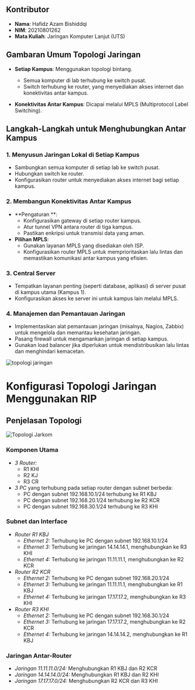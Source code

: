 ## Kontributor
- **Nama**: Hafidz Azam Bishiddqi
- **NIM**: 20210801262
- **Mata Kuliah**: Jaringan Komputer Lanjut (UTS)

## Gambaran Umum Topologi Jaringan

- **Setiap Kampus**: Menggunakan topologi bintang.
  - Semua komputer di lab terhubung ke switch pusat.
  - Switch terhubung ke router, yang menyediakan akses internet dan konektivitas antar kampus.

- **Konektivitas Antar Kampus**: Dicapai melalui MPLS (Multiprotocol Label Switching).

## Langkah-Langkah untuk Menghubungkan Antar Kampus

### 1. **Menyusun Jaringan Lokal di Setiap Kampus**
   - Sambungkan semua komputer di setiap lab ke switch pusat.
   - Hubungkan switch ke router.
   - Konfigurasikan router untuk menyediakan akses internet bagi setiap kampus.

### 2. **Membangun Konektivitas Antar Kampus**
   - **Pengaturan **:
     - Konfigurasikan gateway di setiap router kampus.
     - Atur tunnel VPN antara router di tiga kampus.
     - Pastikan enkripsi untuk transmisi data yang aman.
   - **Pilihan MPLS**:
     - Gunakan layanan MPLS yang disediakan oleh ISP.
     - Konfigurasikan router MPLS untuk memprioritaskan lalu lintas dan memastikan komunikasi antar kampus yang efisien.

### 3. **Central Server**
   - Tempatkan layanan penting (seperti database, aplikasi) di server pusat di kampus utama (Kampus 1).
   - Konfigurasikan akses ke server ini untuk kampus lain melalui MPLS.

### 4. **Manajemen dan Pemantauan Jaringan**
   - Implementasikan alat pemantauan jaringan (misalnya, Nagios, Zabbix) untuk mengelola dan memantau kesehatan jaringan.
   - Pasang firewall untuk mengamankan jaringan di setiap kampus.
   - Gunakan load balancer jika diperlukan untuk mendistribusikan lalu lintas dan menghindari kemacetan.

![topologi jaringan](https://github.com/user-attachments/assets/4286eb40-0787-49dc-be05-6c061048599a)


# Konfigurasi Topologi Jaringan Menggunakan RIP

## Penjelasan Topologi

![Topologi Jarkom](https://github.com/user-attachments/assets/f13693d6-d857-4e0e-977a-96fdcc954a82)


### Komponen Utama

- *3 Router:*
  - R1 KHI
  - R2 KJ
  - R3 CR
- *3 PC* yang terhubung pada setiap router dengan subnet berbeda:
  - PC dengan subnet 192.168.10.1/24 terhubung ke R1 KBJ
  - PC dengan subnet 192.168.20.1/24 terhubung ke R2 KCR
  - PC dengan subnet 192.168.30.1/24 terhubung ke R3 KHI

### Subnet dan Interface

- *Router R1 KBJ*
  - *Ethernet 2:* Terhubung ke PC dengan subnet 192.168.10.1/24
  - *Ethernet 3:* Terhubung ke jaringan 14.14.14.1, menghubungkan ke R3 KHI
  - *Ethernet 4:* Terhubung ke jaringan 11.11.11.1, menghubungkan ke R2 KCR
- *Router R2 KCR*
  - *Ethernet 2:* Terhubung ke PC dengan subnet 192.168.20.1/24
  - *Ethernet 3:* Terhubung ke jaringan 11.11.11.1, menghubungkan ke R1 KBJ
  - *Ethernet 4:* Terhubung ke jaringan 17.17.17.2, menghubungkan ke R3 KHI
- *Router R3 KHI*
  - *Ethernet 2:* Terhubung ke PC dengan subnet 192.168.30.1/24
  - *Ethernet 3:* Terhubung ke jaringan 17.17.17.2, menghubungkan ke R2 KCR
  - *Ethernet 4:* Terhubung ke jaringan 14.14.14.2, menghubungkan ke R1 KBJ

### Jaringan Antar-Router

- *Jaringan 11.11.11.0/24:* Menghubungkan R1 KBJ dan R2 KCR
- *Jaringan 14.14.14.0/24:* Menghubungkan R1 KBJ dan R2 KHI
- *Jaringan 17.17.17.0/24:* Menghubungkan R2 KCR dan R3 KHI
